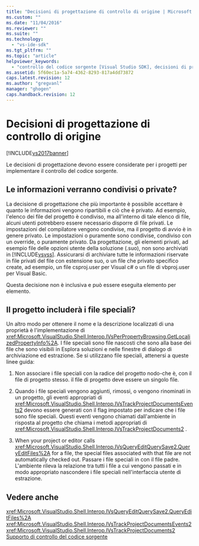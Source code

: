 ```yaml
---
title: "Decisioni di progettazione di controllo di origine | Microsoft Docs"
ms.custom: ""
ms.date: "11/04/2016"
ms.reviewer: ""
ms.suite: ""
ms.technology: 
  - "vs-ide-sdk"
ms.tgt_pltfrm: ""
ms.topic: "article"
helpviewer_keywords: 
  - "controllo del codice sorgente [Visual Studio SDK], decisioni di progettazione"
ms.assetid: 5f60ec1a-5a74-4362-8293-817a4dd73872
caps.latest.revision: 12
ms.author: "gregvanl"
manager: "ghogen"
caps.handback.revision: 12
---
```

# Decisioni di progettazione di controllo di origine
[!INCLUDE[vs2017banner](../../code-quality/includes/vs2017banner.md)]

Le decisioni di progettazione devono essere considerate per i progetti per implementare il controllo del codice sorgente.  
  
## Le informazioni verranno condivisi o private?  
 La decisione di progettazione che più importante è possibile accettare è quanto le informazioni vengono ripartibili e ciò che è privato.  Ad esempio, l'elenco dei file del progetto è condiviso, ma all'interno di tale elenco di file, alcuni utenti potrebbero essere necessario disporre di file privati.  Le impostazioni del compilatore vengono condivise, ma il progetto di avvio è in genere privato.  Le impostazioni o puramente sono condivise, condiviso con un override, o puramente privato.  Da progettazione, gli elementi privati, ad esempio file delle opzioni utente della soluzione \(.suo\), non sono archiviati in [!INCLUDE[vsvss](../../extensibility/includes/vsvss_md.md)].  Assicurarsi di archiviare tutte le informazioni riservate in file privati del file con estensione suo, o un file che privato specifico create, ad esempio, un file csproj.user per Visual c\# o un file di vbproj.user per Visual Basic.  
  
 Questa decisione non è inclusiva e può essere eseguita elemento per elemento.  
  
## Il progetto includerà i file speciali?  
 Un altro modo per ottenere il nome e la descrizione localizzati di una proprietà è l'implementazione di <xref:Microsoft.VisualStudio.Shell.Interop.IVsPerPropertyBrowsing.GetLocalizedPropertyInfo%2A>.  I file speciali sono file nascosti che sono alla base dei file che sono visibili in Esplora soluzioni e nelle finestre di dialogo di archiviazione ed estrazione.  Se si utilizzano file speciali, attenersi a queste linee guida:  
  
1.  Non associare i file speciali con la radice del progetto nodo\-che è, con il file di progetto stesso.  il file di progetto deve essere un singolo file.  
  
2.  Quando i file speciali vengono aggiunti, rimossi, o vengono rinominati in un progetto, gli eventi appropriati di <xref:Microsoft.VisualStudio.Shell.Interop.IVsTrackProjectDocumentsEvents2> devono essere generati con il flag impostato per indicare che i file sono file speciali.  Questi eventi vengono chiamati dall'ambiente in risposta al progetto che chiama i metodi appropriati di <xref:Microsoft.VisualStudio.Shell.Interop.IVsTrackProjectDocuments2> .  
  
3.  When your project or editor calls <xref:Microsoft.VisualStudio.Shell.Interop.IVsQueryEditQuerySave2.QueryEditFiles%2A> for a file, the special files associated with that file are not automatically checked out.  Passare i file speciali in con il file padre.  L'ambiente rileva la relazione tra tutti i file a cui vengono passati e in modo appropriato nascondere i file speciali nell'interfaccia utente di estrazione.  
  
## Vedere anche  
 <xref:Microsoft.VisualStudio.Shell.Interop.IVsQueryEditQuerySave2.QueryEditFiles%2A>   
 <xref:Microsoft.VisualStudio.Shell.Interop.IVsTrackProjectDocumentsEvents2>   
 <xref:Microsoft.VisualStudio.Shell.Interop.IVsTrackProjectDocuments2>   
 [Supporto di controllo del codice sorgente](../../extensibility/internals/supporting-source-control.md)